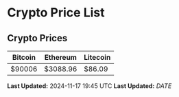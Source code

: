 # Crypto Price List

## Crypto Prices
| Bitcoin | Ethereum | Litecoin |
| ------- | -------- | -------- |
| $90006 | $3088.96 | $86.09 |
**Last Updated:** 2024-11-17 19:45 UTC
**Last Updated:** $DATE$
